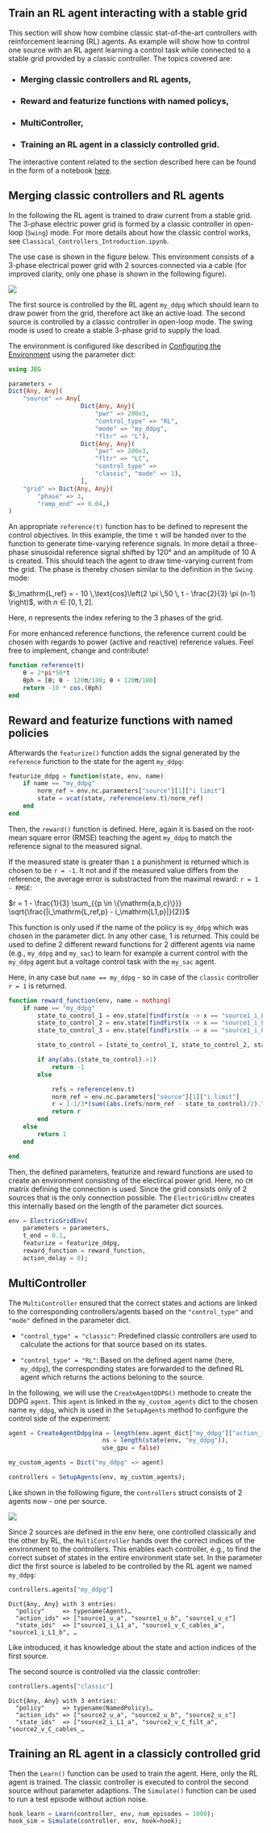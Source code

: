 ## Train an RL agent interacting with a stable grid
This section will show how combine classic stat-of-the-art controllers with reinforcement learning (RL) agents.
As example will show how to control one source with an RL agent learning a control task while connected to a stable grid provided by a classic controller. The topics covered are:

 - ### Merging classic controllers and RL agents,
 - ### Reward and featurize functions with named policys,
 - ### MultiController,
 - ### Training an RL agent in a classicly controlled grid.

The interactive content related to the section described here can be found in the form of a notebook [here](https://github.com/upb-lea/JuliaElectricGrid.jl/blob/main/examples/notebooks/RL_Classical_Controllers_Merge_DEMO.ipynb).


## Merging classic controllers and RL agents

In the following the RL agent is trained to draw current from a stable grid.
The 3-phase electric power grid is formed by a classic controller in open-loop (`Swing`) mode. 
For more details about how the classic control works, see `Classical_Controllers_Introduction.ipynb`.

The use case is shown in the figure below.
This environment consists of a 3-phase electrical power grid with 2 sources connected via a cable (for improved clarity, only one phase is shown in the following figure).

![](./assets/RL_classic_swing.png "")

The first source is controlled by the RL agent `my_ddpg` which should learn to draw power from the grid, therefore act like an active load.
The second source is controlled by a classic controller in open-loop mode. 
The swing mode is used to create a stable 3-phase grid to supply the load.

The environment is configured like described in [Configuring the Environment](https://upb-lea.github.io/JuliaElectricGrid.jl/dev/Env_Create/) using the parameter dict:
```julia
using JEG

parameters = 
Dict{Any, Any}(
    "source" => Any[
                    Dict{Any, Any}(
                        "pwr" => 200e3, 
                        "control_type" => "RL", 
                        "mode" => "my_ddpg", 
                        "fltr" => "L"),
                    Dict{Any, Any}(
                        "pwr" => 200e3, 
                        "fltr" => "LC", 
                        "control_type" => 
                        "classic", "mode" => 1),
                    ],
    "grid" => Dict{Any, Any}(
        "phase" => 3, 
        "ramp_end" => 0.04,)
)
```


An appropriate `reference(t)` function has to be defined to represent the control objectives.
In this example, the time `t` will be handed over to the function to generate time-varying reference signals.
In more detail a three-phase sinusoidal reference signal shifted by 120° and an amplitude of 10 A is created.
This should teach the agent to draw time-varying current from the grid. 
The phase is thereby chosen similar to the definition in the `Swing` mode:

$i_\mathrm{L,ref} =  - 10 \,\text{cos}\left(2 \pi \,50 \, t - \frac{2}{3} \pi (n-1) \right)$, with $n \in [0,1,2]$.

Here, $n$ represents the index refering to the 3 phases of the grid.

For more enhanced reference functions, the reference current could be chosen with regards to power (active and reactive) reference values.
Feel free to implement, change and contribute! 


```julia
function reference(t)
    θ = 2*pi*50*t
    θph = [θ; θ - 120π/180; θ + 120π/180]
    return -10 * cos.(θph) 
end
```


## Reward and featurize functions with named policies

Afterwards the `featurize()` function adds the signal generated by the `reference` function to the state for the agent `my_ddpg`:


```julia
featurize_ddpg = function(state, env, name)
    if name == "my_ddpg"
        norm_ref = env.nc.parameters["source"][1]["i_limit"]
        state = vcat(state, reference(env.t)/norm_ref)
    end
end
```




Then, the `reward()` function is defined. Here, again it is based on the root-mean square error (RMSE) teaching the agent `my_ddpg` to match the reference signal to the measured signal. 

If the measured state is greater than `1` a punishment is returned which is chosen to be `r = -1`.
It not and if the measured value differs from the reference, the average error is substracted from the maximal reward: `r = 1 - RMSE`:

$r = 1 - \frac{1}{3} \sum_{{p \in \{\mathrm{a,b,c}\}}} \sqrt{\frac{|i_\mathrm{L,ref,p} - i_\mathrm{L1,p}|}{2}}$

This function is only used if the name of the policy is `my_ddpg` which was chosen in the parameter dict. 
In any other case, 1 is returned.
This could be used to define 2 different reward functions for 2 different agents via name (e.g., `my_ddpg` and `my_sac`) to learn for example a current control with the `my_ddpg` agent but a voltage control task with the `my_sac` agent.

Here, in any case but `name == my_ddpg` - so in case of the `classic` controller `r = 1` is returned.


```julia
function reward_function(env, name = nothing)
    if name == "my_ddpg"
        state_to_control_1 = env.state[findfirst(x -> x == "source1_i_L1_a", env.state_ids)]
        state_to_control_2 = env.state[findfirst(x -> x == "source1_i_L1_b", env.state_ids)]
        state_to_control_3 = env.state[findfirst(x -> x == "source1_i_L1_c", env.state_ids)]

        state_to_control = [state_to_control_1, state_to_control_2, state_to_control_3]

        if any(abs.(state_to_control).>1)
            return -1
        else

            refs = reference(env.t)
            norm_ref = env.nc.parameters["source"][1]["i_limit"]          
            r = 1-1/3*(sum((abs.(refs/norm_ref - state_to_control)/2).^0.5))
            return r 
        end
    else
        return 1
    end

end
```

Then, the defined parameters, featurize and reward functions are used to create an environment consisting of the electircal power grid. 
Here, no `CM` matrix defining the connection is used. Since the grid consists only of 2 sources that is the only connection possible. 
The `ElectricGridEnv` creates this internally based on the length of the parameter dict sources.


```julia
env = ElectricGridEnv(
    parameters = parameters, 
    t_end = 0.1, 
    featurize = featurize_ddpg, 
    reward_function = reward_function, 
    action_delay = 0);
```

## MultiController

The `MultiController` ensured that the correct states and actions are linked to the corresponding controllers/agents based on the `"control_type"` and `"mode"` defined in the parameter dict.

 - `"control_type" = "classic"`: Predefined classic controllers are used to calculate the actions for that source based on its states.

 - `"control_type" = "RL"`: Based on the defined agent name (here, `my_ddpg`), the corresponding states are forwarded to the defined RL agent which returns the actions beloning to the source.

In the following, we will use the `CreateAgentDDPG()` methode to create the DDPG `agent`. This `agent` is linked in the `my_custom_agents` dict to the chosen name `my_ddpg`, which is used in the `SetupAgents` method to configure the control side of the experiment:


```julia
agent = CreateAgentDdpg(na = length(env.agent_dict["my_ddpg"]["action_ids"]),
                          ns = length(state(env, "my_ddpg")),
                          use_gpu = false)

my_custom_agents = Dict("my_ddpg" => agent)

controllers = SetupAgents(env, my_custom_agents);
```

Like shown in the following figure, the `controllers` struct consists of 2 agents now - one per source.

![](./assets/Multiagent_classic_RL.png "")

Since 2 sources are defined in the env here, one controlled classically and the other by RL, the `MultiController` hands over the correct indices of the environment to the controllers.
This enables each controller, e.g., to find the correct subset of states in the entire environment state set.
In the parameter dict the first source is labeled to be controlled by the RL agent we named `my_ddpg`: 


```julia
controllers.agents["my_ddpg"]
```


    Dict{Any, Any} with 3 entries:
      "policy"     => typename(Agent)…
      "action_ids" => ["source1_u_a", "source1_u_b", "source1_u_c"]
      "state_ids"  => ["source1_i_L1_a", "source1_v_C_cables_a", "source1_i_L1_b", …


Like introduced, it has knowledge about the state and action indices of the first source.

The second source is controlled via the classic controller: 


```julia
controllers.agents["classic"]
```


    Dict{Any, Any} with 3 entries:
      "policy"     => typename(NamedPolicy)…
      "action_ids" => ["source2_u_a", "source2_u_b", "source2_u_c"]
      "state_ids"  => ["source2_i_L1_a", "source2_v_C_filt_a", "source2_v_C_cables_…


## Training an RL agent in a classicly controlled grid

Then the `Learn()` function can be used to train the agent. 
Here, only the RL agent is trained. 
The classic controller is executed to control the second source without parameter adaptions.
The `Simulate()` function can be used to run a test episode without action noise.

```julia
hook_learn = Learn(controller, env, num_episodes = 1000);
hook_sim = Simulate(controller, env, hook=hook);
```